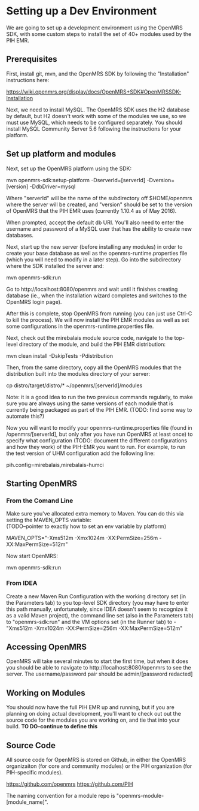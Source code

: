 
Setting up a Dev Environment
============================

We are going to set up a development environment using the OpenMRS SDK, with some custom steps to install the set of 40+ 
modules used by the PIH EMR.

Prerequisites
-------------

First, install git, mvn, and the OpenMRS SDK by following the "Installation" instructions here:

https://wiki.openmrs.org/display/docs/OpenMRS+SDK#OpenMRSSDK-Installation

Next, we need to install MySQL.  The OpenMRS SDK uses the H2 database by default, but H2 doesn't work with some of the 
modules we use, so we must use MySQL, which needs to be configured separately.  You should install MySQL Community 
Server 5.6 following the instructions for your platform.

Set up platform and modules
---------------------------

Next, set up the OpenMRS platform using the SDK:

mvn openmrs-sdk:setup-platform -DserverId=[serverId] -Dversion=[version] -DdbDriver=mysql

Where "serverId" will be the name of the subdirectory off $HOME/openmrs where the server will be created, and "version" 
should be set to the version of OpenMRS that the PIH EMR uses (currently 1.10.4 as of May 2016).

When prompted, accept the default db URI.  You'll also need to enter the username and password of a MySQL user that 
has the ability to create new databases.

Next, start up the new server (before installing any modules) in order to create your base database as well as the 
openmrs-runtime.properties file (which you will need to modify in a later step). Go into the subdirectory where the SDK 
installed the server and:

mvn openmrs-sdk:run 

Go to http://localhost:8080/openmrs and wait until it finishes creating database (ie., when the installation wizard 
completes and switches to the OpenMRS login page).

After this is complete, stop OpenMRS from running (you can just use Ctrl-C to kill the process).  We will now install 
the PIH EMR modules as well as set some configurations in the openmrs-runtime.properties file.

Next, check out the mirebalais module source code, navigate to the top-level directory of the module, and build the 
PIH EMR distribution:

mvn clean install -DskipTests -Pdistribution

Then, from the same directory, copy all the OpenMRS modules that the distribution built into the modules directory of 
your server:

cp distro/target/distro/* ~/openmrs/[serverId]/modules

Note: it is a good idea to run the two previous commands regularly, to make sure you are always using the same versions 
of each module that is currently being packaged as part of the PIH EMR.  (TODO: find some way to automate this?)

Now you will want to modify your openmrs-runtime.properties file (found in /openmrs/[serverId], but only after you have 
run OpenMRS at least once) to specify what configuration (TODO: document the different configurations and how they work)
of the PIH-EMR you want to run.  For example, to run the test version of UHM configuration add the following line:

pih.config=mirebalais,mirebalais-humci

Starting OpenMRS
----------------

### From the Comand Line

Make sure you've allocated extra memory to Maven. You can do this via setting the MAVEN_OPTS variable:  
(TODO–pointer to exactly how to set an env variable by platform)

MAVEN_OPTS="-Xms512m -Xmx1024m -XX:PermSize=256m -XX:MaxPermSize=512m" 

Now start OpenMRS:

mvn openmrs-sdk:run

### From IDEA

Create a new Maven Run Configuration with the working directory set (in the Parameters tab) to you top-level SDK 
directory (you may have to enter this path manually, unfortunately, since IDEA doesn't seem to recognize it as a valid 
Maven project), the command line set (also in the Parameters tab) to "openmrs-sdk:run" and the VM options set (in the 
Runner tab) to -"Xms512m -Xmx1024m -XX:PermSize=256m -XX:MaxPermSize=512m" 

Accessing OpenMRS
-----------------

OpenMRS will take several minutes to start the first time, but when it does you should be able to navigate to 
http://localhost:8080/openmrs to see the server.  The username/password pair should be admin/[password redacted]

Working on Modules
------------------

You should now have the full PIH EMR up and running, but if you are planning on doing actual development, you'll want 
to check out out the source code for the modules you are working on, and tie that into your build. **TO DO–continue to define this**
 
Source Code
-----------

All source code for OpenMRS is stored on Github, in either the OpenMRS organizaiton (for core and community modules) or 
the PIH organization (for PIH-specific modules).

https://github.com/openmrs
https://github.com/PIH

The naming convention for a module repo is "openmrs-module-[module_name]".